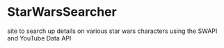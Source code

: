 # StarWarsSearcher
site to search up details on various star wars characters using the SWAPI and YouTube Data API

